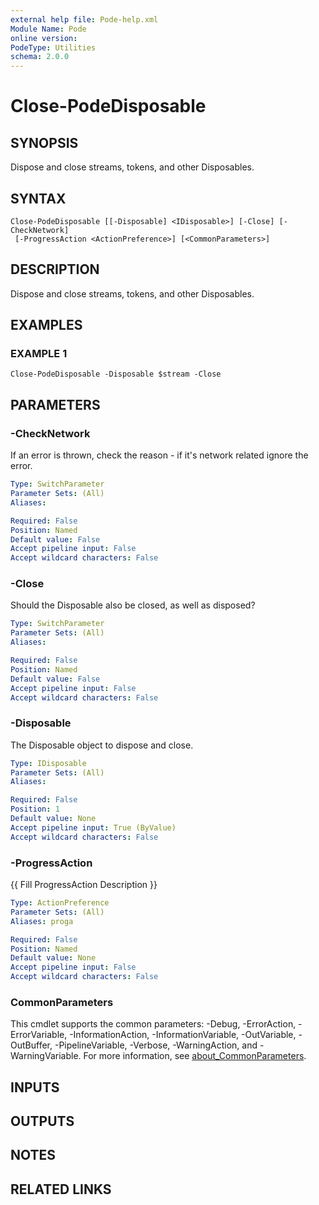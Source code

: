 ```yaml
---
external help file: Pode-help.xml
Module Name: Pode
online version:
PodeType: Utilities
schema: 2.0.0
---
```


# Close-PodeDisposable

## SYNOPSIS
Dispose and close streams, tokens, and other Disposables.

## SYNTAX

```
Close-PodeDisposable [[-Disposable] <IDisposable>] [-Close] [-CheckNetwork]
 [-ProgressAction <ActionPreference>] [<CommonParameters>]
```

## DESCRIPTION
Dispose and close streams, tokens, and other Disposables.

## EXAMPLES

### EXAMPLE 1
```
Close-PodeDisposable -Disposable $stream -Close
```

## PARAMETERS

### -CheckNetwork
If an error is thrown, check the reason - if it's network related ignore the error.

```yaml
Type: SwitchParameter
Parameter Sets: (All)
Aliases:

Required: False
Position: Named
Default value: False
Accept pipeline input: False
Accept wildcard characters: False
```

### -Close
Should the Disposable also be closed, as well as disposed?

```yaml
Type: SwitchParameter
Parameter Sets: (All)
Aliases:

Required: False
Position: Named
Default value: False
Accept pipeline input: False
Accept wildcard characters: False
```

### -Disposable
The Disposable object to dispose and close.

```yaml
Type: IDisposable
Parameter Sets: (All)
Aliases:

Required: False
Position: 1
Default value: None
Accept pipeline input: True (ByValue)
Accept wildcard characters: False
```

### -ProgressAction
{{ Fill ProgressAction Description }}

```yaml
Type: ActionPreference
Parameter Sets: (All)
Aliases: proga

Required: False
Position: Named
Default value: None
Accept pipeline input: False
Accept wildcard characters: False
```

### CommonParameters
This cmdlet supports the common parameters: -Debug, -ErrorAction, -ErrorVariable, -InformationAction, -InformationVariable, -OutVariable, -OutBuffer, -PipelineVariable, -Verbose, -WarningAction, and -WarningVariable. For more information, see [about_CommonParameters](http://go.microsoft.com/fwlink/?LinkID=113216).

## INPUTS

## OUTPUTS

## NOTES

## RELATED LINKS
